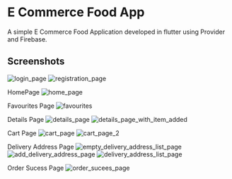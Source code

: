 # E Commerce Food App

A simple E Commerce Food Application developed in flutter using Provider and Firebase.

## Screenshots


![login_page](https://user-images.githubusercontent.com/38459855/213986215-cad1b98d-7c58-4296-9a9a-51813125bb7e.png)  ![registration_page](https://user-images.githubusercontent.com/38459855/213986271-187f5c34-c8dd-4ce7-a169-6f820ceac10b.png)


HomePage
![home_page](https://user-images.githubusercontent.com/38459855/213986311-af8295b3-d828-4565-9b8c-30de03a58597.png)

Favourites Page
![favourites](https://user-images.githubusercontent.com/38459855/213986343-37049eb3-4142-4fa0-807a-4800e666a1b8.png)

Details Page
![details_page](https://user-images.githubusercontent.com/38459855/213986383-21bf731f-4837-496b-8150-ab6207d4baaa.png)
![details_page_with_item_added](https://user-images.githubusercontent.com/38459855/213986409-5d26f423-981e-4d79-b966-c655c0ebc272.png)

Cart Page
![cart_page](https://user-images.githubusercontent.com/38459855/213986438-7e7684c5-a425-43b0-8a1f-516782b34166.png)
![cart_page_2](https://user-images.githubusercontent.com/38459855/213986461-35746e64-a49d-4070-b696-cc4502aa0306.png)

Delivery Address Page
![empty_delivery_address_list_page](https://user-images.githubusercontent.com/38459855/213986527-56310e2e-9069-441f-b6d8-3f03a4d57f1b.png)
![add_delivery_address_page](https://user-images.githubusercontent.com/38459855/213986545-82a778b3-555d-46ba-a773-c7b3fcddfbda.png)
![delivery_address_list_page](https://user-images.githubusercontent.com/38459855/213986555-ca3a5661-88ae-4423-86ec-0778375ada20.png)

Order Sucess Page
![order_sucees_page](https://user-images.githubusercontent.com/38459855/213986592-1e248547-6d24-4f09-ba14-3ed43bf25ede.png)

